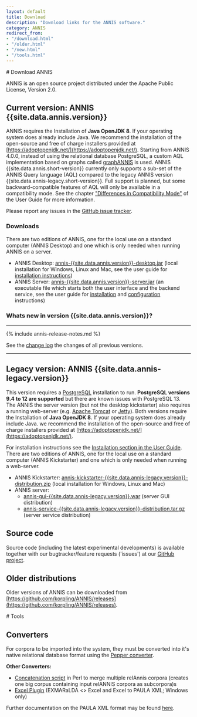 ```yaml
---
layout: default
title: Download
description: "Download links for the ANNIS software."
category: ANNIS
redirect_from:
- "/download.html"
- "/older.html"
- "/new.html"
- "/tools.html"
---
```


<div class="page-header">
# Download ANNIS
</div>

ANNIS is an open source project
distributed under the Apache Public License, Version 2.0. 


## Current version: ANNIS {{site.data.annis.version}}

ANNIS requires the Installation of **Java OpenJDK 8**. If your operating system does already include Java. 
We recommend the installation of the open-source and free of charge installers provided at [https://adoptopenjdk.net/](https://adoptopenjdk.net/).
Starting from ANNIS 4.0.0, instead of using the relational database PostgreSQL, a custom AQL implementation based on graphs called [graphANNIS](https://github.com/korpling/graphANNIS) is used.
ANNIS {{site.data.annis.short-version}} currently only supports a sub-set of the ANNIS Query language (AQL) compared to the legacy ANNIS version {{site.data.annis-legacy.short-version}}.
Full support is planned, but some backward-compatible features of AQL will only be available in a compatibility mode.
See the chapter ["Differences in Compatibility Mode"](http://korpling.github.io/ANNIS/{{site.data.annis.short-version}}/user-guide/aql/compatibility-mode.html) of the User Guide for more information.

Please report any issues in the [GitHub issue tracker](https://github.com/korpling/ANNIS/issues).


### Downloads

There are two editions of ANNIS, one for the local use on a standard computer (ANNIS Desktop) and one which is only needed when running ANNIS on  a server.

- ANNIS Desktop: [<i class="fa fa-download"></i> annis-{{site.data.annis.version}}-desktop.jar](https://github.com/korpling/ANNIS/releases/download/v{{site.data.annis.version}}/annis-{{site.data.annis.version}}-desktop.jar) (local installation for Windows, Linux and Mac, see the user guide for [installation instructions](http://korpling.github.io/ANNIS/{{site.data.annis.short-version}}/user-guide/installation/desktop.html))
- ANNIS Server: [<i class="fa fa-download"></i> annis-{{site.data.annis.version}}-server.jar](https://github.com/korpling/ANNIS/releases/download/v{{site.data.annis.version}}/annis-{{site.data.annis.version}}-server.jar) (an executable file which starts both the user interface and the backend service, see the user guide for [installation](http://korpling.github.io/ANNIS/{{site.data.annis.short-version}}/user-guide/installation/server.html) and [configuration](http://korpling.github.io/ANNIS/{{site.data.annis.short-version}}/user-guide/configuration/index.html) instructions)


### Whats new in version {{site.data.annis.version}}?

---

{% include annis-release-notes.md %}

See the [change log](https://raw.githubusercontent.com/korpling/ANNIS/main/CHANGELOG.md) the changes of all previous versions.

---



## Legacy version: ANNIS {{site.data.annis-legacy.version}}

This version requires a [PostgreSQL](http://www.postgresql.org/) installation to run. 
**PostgreSQL versions 9.4 to 12 are supported** but there are known issues with PostgreSQL 13. 
The ANNIS the server version (but not the desktop kickstarter) also requires a running web-server (e.g. [Apache Tomcat](http://tomcat.apache.org/) or [Jetty](https://www.eclipse.org/jetty/)).
Both versions require the Installation of **Java OpenJDK 8**. If your operating system does already include Java. we recommend the installation of the open-source and free of charge installers provided at [https://adoptopenjdk.net/](https://adoptopenjdk.net/).

For installation instructions see the [<i class="fa fa-book"></i> Installation section in the User Guide](http://korpling.github.io/ANNIS/{{site.data.annis-legacy.short-version}}/user-guide/installation.html). 
There are two editions of ANNIS, one for the local use on a standard computer (ANNIS Kickstarter) and one which is only needed when running a web-server.

- ANNIS Kickstarter: [annis-kickstarter-{{site.data.annis-legacy.version}}-distribution.zip](https://github.com/korpling/ANNIS/releases/download/annis-{{site.data.annis-legacy.version}}/annis-kickstarter-{{site.data.annis-legacy.version}}-distribution.zip) (local installation for Windows, Linux and Mac)
- ANNIS server:
  - [annis-gui-{{site.data.annis-legacy.version}}.war](https://github.com/korpling/ANNIS/releases/download/annis-{{site.data.annis-legacy.version}}/annis-gui-{{site.data.annis-legacy.version}}.war) (server GUI distribution)
  - [annis-service-{{site.data.annis-legacy.version}}-distribution.tar.gz](https://github.com/korpling/ANNIS/releases/download/annis-{{site.data.annis-legacy.version}}/annis-service-{{site.data.annis-legacy.version}}-distribution.tar.gz) (server service distribution)  


## Source code


Source code (including the latest experimental developments) is available 
together with our bugtracker/feature requests ('issues') at our [<i class="fa fa-github"></i> GitHub project](http://github.com/korpling/ANNIS).


## Older distributions

Older versions of ANNIS can be downloaded from [https://github.com/korpling/ANNIS/releases](https://github.com/korpling/ANNIS/releases).


<div class="page-header">
# Tools
</div>

## Converters

For corpora to be imported
into the system, they must be converted into it's
native relational database format using the [Pepper converter](../pepper/index.html). 

**Other Converters:**

- [Concatenation script](resources/catRelAnnis.pl) in Perl to merge multiple relAnnis corpora (creates one big corpus containing input relANNIS corpora as subcorpora)s
- [Excel Plugin](https://github.com/amir-zeldes/XLAddIns) (EXMARaLDA <> Excel and Excel to PAULA XML; Windows only)

Further documentation on the PAULA XML format may be found [here](http://www.sfb632.uni-potsdam.de/en/paula.html).
